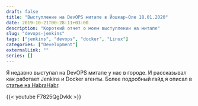 ```yaml
---
draft: false
title: "Выступление на DevOPS митапе в Йошкар-Оле 18.01.2020"
date: 2019-10-21T00:28:11+03:00
description: "Короткий отчет о моем выступлении на митапе"
slug: "devops-jenkins"
tags: ["jenkins", "devops", "docker", "Linux"]
categories: ["Development"]
externalLink: ""
series: []
---
```


Я недавно выступал на DevOPS митапе у нас в городе. И рассказывал как работает Jenkins и Docker агенты. Более подробный гайд я описал в [статье на HabraHabr](https://habr.com/ru/post/481466/).

{{< youtube F7825QgDvkk >}}

